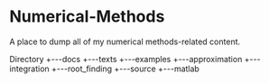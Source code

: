 # Numerical-Methods
A place to dump all of my numerical methods-related content.

Directory
+---docs
    +---texts
+---examples
    +---approximation
    +---integration
    +---root_finding
+---source
    +---matlab
